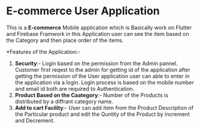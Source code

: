 # E-commerce User Application

This is a **E-commerce** Mobile application which is Basically work on Flutter and Firebase Framwork in this Application user can see the item based on the Category and then place order of the items.

*Features of the Application:- 
  1) **Security**:- Login based on the permission from the Admin pannel. Customer first reqest to the admin for getting id of the application after getting the permission of the User application user can able to enter in the application via a login. Login process is based on the mobile number and email id both are required to Authentication. 
  2) **Product Based on the Caategory**:- Number of the Products is distributed by a diffrant category name. 
  3) **Add to cart Facility**:- User can add item from the Product Description of the Particular product and edit the Quntity of the Product by increment and Decrement.

